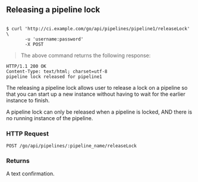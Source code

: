## Releasing a pipeline lock

```shell

$ curl 'http://ci.example.com/go/api/pipelines/pipeline1/releaseLock' \
       -u 'username:password'
       -X POST
```

> The above command returns the following response:

```http
HTTP/1.1 200 OK
Content-Type: text/html; charset=utf-8
pipeline lock released for pipeline1
```


The releasing a pipeline lock  allows user to release a lock on a pipeline so that you can start up a new instance without having to wait for the earlier instance to finish.
<aside class="notice">
 A pipeline lock can only be released when a pipeline is locked, AND there is no running instance of the pipeline.
</aside>

### HTTP Request

`POST /go/api/pipelines/:pipeline_name/releaseLock`

### Returns

A text confirmation.
